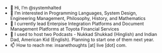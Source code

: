 - 👋 Hi, I’m @systemhalted
- 👀 I’m interested in Programming Languages, System Design, Engineering Management, Philosophy, History, and Mathematics
- 🌱 I currently lead Enterpise Integration Platforms and Document Management Platforms at Toyota Financial Services
- 💞️ I used to host two Podcasts - Nukkad Shukkad (Hinglish) and Indian Dad, American Kid (English). Planning to start one of them next year.
- 📫 How to reach me: insanethoughts [at] live [dot] com.

<!---
systemhalted/systemhalted is a ✨ special ✨ repository because its `README.md` (this file) appears on your GitHub profile.
You can click the Preview link to take a look at your changes.
--->
